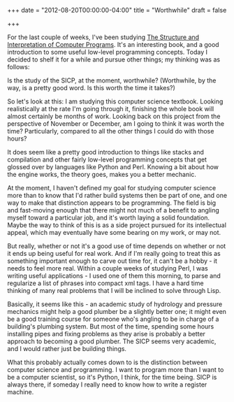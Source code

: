 +++
date = "2012-08-20T00:00:00-04:00"
title = "Worthwhile"
draft = false

+++

For the last couple of weeks, I've been studying [The Structure and Interpretation of Computer Programs](http://mitpress.mit.edu/sicp/full-text/book/book.html). It's an interesting book, and a good introduction to some useful low-level programming concepts. Today I decided to shelf it for a while and pursue other things; my thinking was as follows:

Is the study of the SICP, at the moment, worthwhile? (Worthwhile, by the way, is a pretty good word. Is this worth the time it takes?)

So let's look at this: I am studying this computer science textbook. Looking realistically at the rate I'm going through it, finishing the whole book will almost certainly be months of work. Looking back on this project from the perspective of November or December, am I going to think it was worth the time? Particularly, compared to all the other things I could do with those hours?

It does seem like a pretty good introduction to things like stacks and compilation and other fairly low-level programming concepts that get glossed over by languages like Python and Perl. Knowing a bit about how the engine works, the theory goes, makes you a better mechanic.

At the moment, I haven't defined my goal for studying computer science more than to know that I'd rather build systems then be part of one, and one way to make that distinction appears to be programming. The field is big and fast-moving enough that there might not much of a benefit to angling myself toward a particular job, and it's worth laying a solid foundation. Maybe the way to think of this is as a side project pursued for its intellectual appeal, which may eventually have some bearing on my work, or may not.

But really, whether or not it's a good use of time depends on whether or not it ends up being useful for real work. And if I'm really going to treat this as something important enough to carve out time for, it can't be a hobby - it needs to feel more real. Within a couple weeks of studying Perl, I was writing useful applications - I used one of them this morning, to parse and regularize a list of phrases into compact xml tags. I have a hard time thinking of many real problems that I will be inclined to solve through Lisp.

Basically, it seems like this - an academic study of hydrology and pressure mechanics might help a good plumber be a slightly better one; it might even be a good training course for someone who's angling to be in charge of a building's plumbing system. But most of the time, spending some hours installing pipes and fixing problems as they arise is probably a better approach to becoming a good plumber. The SICP seems very academic, and I would rather just be building things.

What this probably actually comes down to is the distinction between computer science and programming. I want to program more than I want to be a computer scientist, so it's Python, I think, for the time being.  SICP is always there, if someday I really need to know how to write a register machine.
